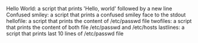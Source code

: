 Hello World: a script that prints 'Hello, world' followed by a new line
Confused smiley: a script that prints a confused smiley face to the stdout
hellofile: a script that prints the content of /etc/passwd file
twofiles: a script that prints the content of both file /etc/passwd and /etc/hosts
lastlines: a script that prints last 10 lines of /etc/passwd file